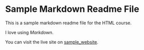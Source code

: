 Sample Markdown Readme File
===========================

This is a sample markdown readme file for the HTML course.

I love using *Markdown*.

You can visit the live site on [sample_website](https://sr-ap.github.io/sample_website).
